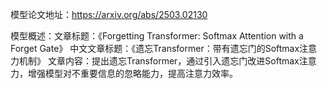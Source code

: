 模型论文地址：https://arxiv.org/abs/2503.02130

模型概述：文章标题：《Forgetting Transformer: Softmax Attention with a Forget Gate》
中文文章标题：《遗忘Transformer：带有遗忘门的Softmax注意力机制》
文章内容：提出遗忘Transformer，通过引入遗忘门改进Softmax注意力，增强模型对不重要信息的忽略能力，提高注意力效率。
